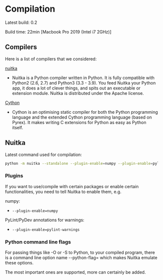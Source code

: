 # Compilation

Latest build: 0.2

Build time: 22min [Macbook Pro 2019 (Intel i7 2GHz)]

## Compilers

Here is a list of compilers that we considered:

[nuitka](https://nuitka.net/)

- Nuitka is a Python compiler written in Python.
It is fully compatible with Python2 (2.6, 2.7) and Python3 (3.3 - 3.9).
You feed Nuitka your Python app, it does a lot of clever things, and spits out an executable or extension module.
Nuitka is distributed under the Apache license.

[Cython](https://cython.org/)

- Cython is an optimising static compiler for both the Python programming language and the extended Cython programming language (based on Pyrex). It makes writing C extensions for Python as easy as Python itself.

## Nuitka

Latest command used for compilation:

```bash
python -m nuitka --standalone --plugin-enable=numpy --plugin-enable=pylint-warnings --python-flag=-O --output-dir=build/ main.py
```

### Plugins

If you want to use/compile with certain packages or enable certain functionalities, you need to tell Nuitka to enable them, e.g.

numpy:

- `--plugin-enable=numpy`

PyLint/PyDev annotations for warnings:

- `--plugin-enable=pylint-warnings`

### Python command line flags

For passing things like -O or -S to Python, to your compiled program, there is a command line option name --python-flag= which makes Nuitka emulate these options.

The most important ones are supported, more can certainly be added.

